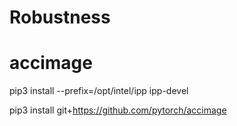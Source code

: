 # Robustness

# accimage

pip3 install --prefix=/opt/intel/ipp ipp-devel

pip3 install git+https://github.com/pytorch/accimage
